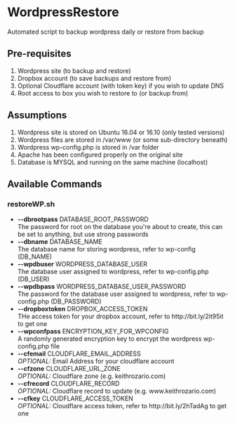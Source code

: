 # WordpressRestore
Automated script to backup wordpress daily or restore from backup

<h2>Pre-requisites</h2>

1. Wordpress site (to backup and restore)<br>
2. Dropbox account (to save backups and restore from)<br>
3. Optional Cloudflare account (with token key) if you wish to update DNS<br>
4. Root access to box you wish to restore to (or backup from)<br>

<h2>Assumptions</h2>

1. Wordpress site is stored on Ubuntu 16.04 or 16.10 (only tested versions) <br>
2. Wordpress files are stored in /var/www (or some sub-directory beneath) <br>
3. Wordpress wp-config.php is stored in /var folder <br>
4. Apache has been configured properly on the original site <br>
5. Database is MYSQL and running on the same machine (localhost) <br>

<h2>Available Commands</h2>

<h3>restoreWP.sh</h3>
<ul>
<li><b>--dbrootpass</b> DATABASE_ROOT_PASSWORD<br>
The password for root on the database you're about to create, this can be set to anything, but use strong passwords <br>
<li><b>--dbname</b> DATABASE_NAME <br>
The database name for storing wordpress, refer to wp-config (DB_NAME) <br>
<li><b>--wpdbuser</b> WORDPRESS_DATABASE_USER <br>
The database user assigned to wordpress, refer to wp-config.php (DB_USER)<br>
<li><b>--wpdbpass</b> WORDPRESS_DATABASE_USER_PASSWORD <br>
The password for the database user assigned to wordpress, refer to wp-config.php (DB_PASSWORD) <br>
<li><b>--dropboxtoken</b> DROPBOX_ACCESS_TOKEN <br>
THe access token for your dropbox account, refer to http://bit.ly/2it95it to get one<br>
<li><b>--wpconfpass</b> ENCRYPTION_KEY_FOR_WPCONFIG <br>
A randomly generated encryption key to encrypt the wordpress wp-config.php file<br>
<li><b>--cfemail</b> CLOUDFLARE_EMAIL_ADDRESS <br>
<i>OPTIONAL:</i> Email Address for your cloudflare account <br>
<li><b>--cfzone</b> CLOUDFLARE_URL_ZONE <br>
<i>OPTIONAL:</i> Cloudflare zone (e.g. keithrozario.com)
<li><b>--cfrecord</b> CLOUDFLARE_RECORD <br>
<i>OPTIONAL:</i> Cloudflare record to update (e.g. www.keithrozario.com)
<li><b>--cfkey</b> CLOUDFLARE_ACCESS_TOKEN <br>
<i>OPTIONAL:</i> Cloudflare access token, refer to http://bit.ly/2hTadAg to get one<br>
</ul>

